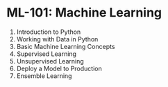 # ML-101: Machine Learning

1. Introduction to Python
1. Working with Data in Python
1. Basic Machine Learning Concepts
1. Supervised Learning
1. Unsupervised Learning
1. Deploy a Model to Production
1. Ensemble Learning
